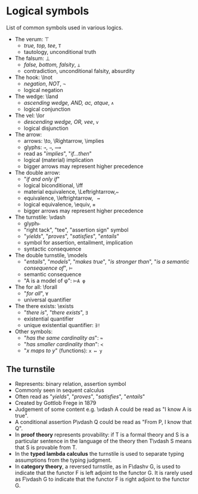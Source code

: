 # Logical symbols


List of common symbols used in various logics.

- The verum: ⊤
  - _true, top, tee_, `T`
  - tautology, unconditional truth
- The falsum: ⊥ 
  - _false, bottom, falsity_, `⊥`
  - contradiction, unconditional falsity, absurdity
- The hook: \lnot
  - _negation_, _NOT_, `¬`
  - logical negation
- The wedge: \land
  - _ascending wedge, AND, ac, atque_, `∧`
  - logical conjunction
- The vel: \lor
  - _descending wedge, OR, vee_, `v`
  - logical disjunction
- The arrow:
  - arrows: \to, \Rightarrow, \implies
  - glyphs: `→`, `⇒`, `⟹`
  - read as "_implies_", "_if...then_"
  - logical (material) implication
  - bigger arrows may represent higher precedence
- The double arrow:
  - "_if and only if_"
  - logical biconditional, \iff
  - material equivalence, \Leftrightarrow,`⇔`
  - equivalence, \leftrightarrow, ` ↔`
  - logical equivalence, \equiv, `≡`
  - bigger arrows may represent higher precedence
- The turnstile: \vdash
  - glyph`⊢`
  - "right tack", "tee", "assertion sign" symbol
  - "_yields_", "_proves_", "_satisfies_", "_entails_"
  - symbol for assertion, entailment, implication
  - syntactic consequence
- The double turnstile, \models
  - "_entails_", "_models_", "_makes true_", "_is stronger than_", "_is a semantic consequence of_", `⊨`
  - semantic consequence
  - "A is a model of φ": `⊨A φ`
- The for all: \forall
  - "_for all_", `∀`
  - universal quantifier
- The there exists: \exists
  - "_there is_", "_there exists_", `∃`
  - existential quantifier
  - unique existential quantifier: `∃!`
- Other symbols:
  - "_has the same cardinality as_": `≈`
  - "_has smaller cardinality than_": `≺`
  - "_x maps to y_" (functions): `x ↦ y`





## The turnstile
- Represents: binary relation, assertion symbol
- Commonly seen in sequent calculus
- Often read as "_yields_", "_proves_", "_satisfies_", "_entails_"
- Created by Gottlob Frege in 1879
- Judgement of some content e.g. \vdash A could be read as "I know A is true".
- A conditional assertion P\vdash Q could be read as "From P, I know that Q".
- In **proof theory** represents provability: if T is a formal theory and S is a particular sentence in the language of the theory then T\vdash S means that S is provable from T.
- In the **typed lambda calculus** the turnstile is used to separate typing assumptions from the typing judgment.
- In **category theory**, a reversed turnstile, as in F\dashv G, is used to indicate that the functor F is left adjoint to the functor G. It is rarely used as F\vdash G to indicate that the functor F is right adjoint to the functor G.

